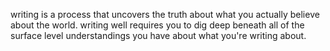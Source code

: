 writing is a process that uncovers the truth about what you actually believe about the world.
writing well requires you to dig deep beneath all of the surface level understandings you have about what you're writing about.